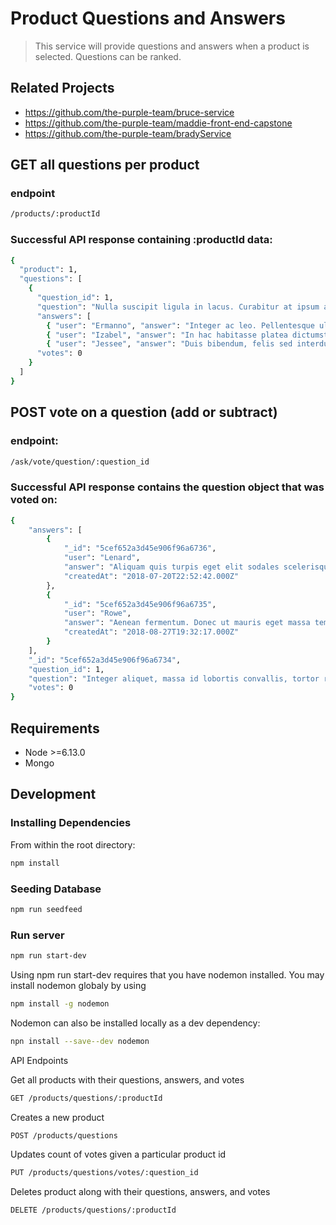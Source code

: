 # Product Questions and Answers

> This service will provide questions and answers when a product is selected. Questions can be ranked.

## Related Projects

  - https://github.com/the-purple-team/bruce-service
  - https://github.com/the-purple-team/maddie-front-end-capstone
  - https://github.com/the-purple-team/bradyService

<!-- ## Table of Contents

1. [Usage](#Usage)
1. [Requirements](#requirements)
1. [Development](#development) -->




## GET all questions per product
### endpoint
```sh
/products/:productId
```

### Successful API response containing :productId data:
```sh
{
  "product": 1,
  "questions": [
    {
      "question_id": 1,
      "question": "Nulla suscipit ligula in lacus. Curabitur at ipsum ac tellus semper interdum. Mauris ullamcorper purus sit amet nulla?",
      "answers": [
        { "user": "Ermanno", "answer": "Integer ac leo. Pellentesque ultrices mattis odio.", "createdAt": "2018-12-08 00:23:14" },
        { "user": "Izabel", "answer": "In hac habitasse platea dictumst. Morbi vestibulum, velit id pretium iaculis, diam erat fermentum justo, nec condimentum neque sapien placerat ante.", "createdAt": "2019-02-22 13:30:05" }, { "user": "Etti", "answer": "Aenean auctor gravida sem.", "createdAt": "2018-08-05 17:23:39" },
        { "user": "Jessee", "answer": "Duis bibendum, felis sed interdum venenatis, turpis enim blandit mi, in porttitor pede justo eu massa.", "createdAt": "2018-08-24 20:30:21" }],
      "votes": 0
    }
  ]
}
```

## POST vote on a question (add or subtract)
  ### endpoint:
```sh
/ask/vote/question/:question_id
```
 ### Successful API response contains the question object that was voted on:
```sh
{
    "answers": [
        {
            "_id": "5cef652a3d45e906f96a6736",
            "user": "Lenard",
            "answer": "Aliquam quis turpis eget elit sodales scelerisque. Mauris sit amet eros.",
            "createdAt": "2018-07-20T22:52:42.000Z"
        },
        {
            "_id": "5cef652a3d45e906f96a6735",
            "user": "Rowe",
            "answer": "Aenean fermentum. Donec ut mauris eget massa tempor convallis.",
            "createdAt": "2018-08-27T19:32:17.000Z"
        }
    ],
    "_id": "5cef652a3d45e906f96a6734",
    "question_id": 1,
    "question": "Integer aliquet, massa id lobortis convallis, tortor risus dapibus augue, vel accumsan tellus nisi eu orci?",
    "votes": 0
}
```

## Requirements

- Node >=6.13.0
- Mongo

## Development

### Installing Dependencies

From within the root directory:

```sh
npm install
```
### Seeding Database
```sh
npm run seedfeed
```

### Run server
```sh
npm run start-dev
```
Using npm run start-dev requires that you have nodemon installed. You may install nodemon globaly by using
```sh
npm install -g nodemon
```

Nodemon can also be installed locally as a dev dependency:
```sh
npn install --save--dev nodemon
```

API Endpoints

Get all products with their questions, answers, and votes
```sh
GET /products/questions/:productId
```

Creates a new product
```sh
POST /products/questions
```

Updates count of votes given a particular product id
```sh
PUT /products/questions/votes/:question_id
```

Deletes product along with their questions, answers, and votes
```sh
DELETE /products/questions/:productId
```
